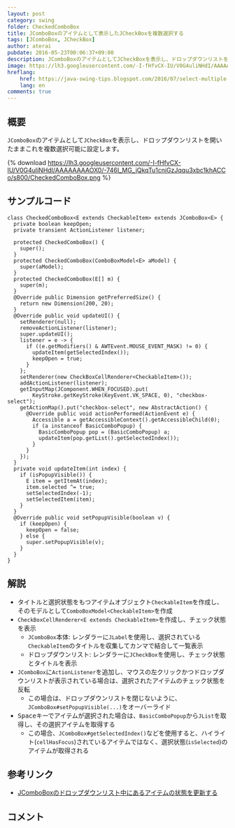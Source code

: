 ```yaml
---
layout: post
category: swing
folder: CheckedComboBox
title: JComboBoxのアイテムとして表示したJCheckBoxを複数選択する
tags: [JComboBox, JCheckBox]
author: aterai
pubdate: 2016-05-23T00:06:37+09:00
description: JComboBoxのアイテムとしてJCheckBoxを表示し、ドロップダウンリストを開いたままこれを複数選択可能に設定します。
image: https://lh3.googleusercontent.com/-I-fHfvCX-IU/V0G4uliNHdI/AAAAAAAAOX0/-746I_MG_jQkqTu1cniGzJqqu3xbc1khACCo/s800/CheckedComboBox.png
hreflang:
    href: https://java-swing-tips.blogspot.com/2016/07/select-multiple-jcheckbox-in-jcombobox.html
    lang: en
comments: true
---
```

## 概要
`JComboBox`のアイテムとして`JCheckBox`を表示し、ドロップダウンリストを開いたままこれを複数選択可能に設定します。

{% download https://lh3.googleusercontent.com/-I-fHfvCX-IU/V0G4uliNHdI/AAAAAAAAOX0/-746I_MG_jQkqTu1cniGzJqqu3xbc1khACCo/s800/CheckedComboBox.png %}

## サンプルコード
<pre class="prettyprint"><code>class CheckedComboBox&lt;E extends CheckableItem&gt; extends JComboBox&lt;E&gt; {
  private boolean keepOpen;
  private transient ActionListener listener;

  protected CheckedComboBox() {
    super();
  }
  protected CheckedComboBox(ComboBoxModel&lt;E&gt; aModel) {
    super(aModel);
  }
  protected CheckedComboBox(E[] m) {
    super(m);
  }
  @Override public Dimension getPreferredSize() {
    return new Dimension(200, 20);
  }
  @Override public void updateUI() {
    setRenderer(null);
    removeActionListener(listener);
    super.updateUI();
    listener = e -&gt; {
      if ((e.getModifiers() &amp; AWTEvent.MOUSE_EVENT_MASK) != 0) {
        updateItem(getSelectedIndex());
        keepOpen = true;
      }
    };
    setRenderer(new CheckBoxCellRenderer&lt;CheckableItem&gt;());
    addActionListener(listener);
    getInputMap(JComponent.WHEN_FOCUSED).put(
        KeyStroke.getKeyStroke(KeyEvent.VK_SPACE, 0), "checkbox-select");
    getActionMap().put("checkbox-select", new AbstractAction() {
      @Override public void actionPerformed(ActionEvent e) {
        Accessible a = getAccessibleContext().getAccessibleChild(0);
        if (a instanceof BasicComboPopup) {
          BasicComboPopup pop = (BasicComboPopup) a;
          updateItem(pop.getList().getSelectedIndex());
        }
      }
    });
  }
  private void updateItem(int index) {
    if (isPopupVisible()) {
      E item = getItemAt(index);
      item.selected ^= true;
      setSelectedIndex(-1);
      setSelectedItem(item);
    }
  }
  @Override public void setPopupVisible(boolean v) {
    if (keepOpen) {
      keepOpen = false;
    } else {
      super.setPopupVisible(v);
    }
  }
}
</code></pre>

## 解説
- タイトルと選択状態をもつアイテムオブジェクト`CheckableItem`を作成し、そのモデルとして`ComboBoxModel<CheckableItem>`を作成
- `CheckBoxCellRenderer<E extends CheckableItem>`を作成し、チェック状態を表示
    - `JComboBox`本体: レンダラーに`JLabel`を使用し、選択されている`CheckableItem`のタイトルを収集してカンマで結合して一覧表示
    - ドロップダウンリスト: レンダラーに`JCheckBox`を使用し、チェック状態とタイトルを表示
- `JComboBox`に`ActionListener`を追加し、マウスの左クリックかつドロップダウンリストが表示されている場合は、選択されたアイテムのチェック状態を反転
    - この場合は、ドロップダウンリストを閉じないように、`JComboBox#setPopupVisible(...)`をオーバーライド
- <kbd>Space</kbd>キーでアイテムが選択された場合は、`BasicComboPopup`から`JList`を取得し、その選択アイテムを取得する
    - この場合、`JComboBox#getSelectedIndex()`などを使用すると、ハイライト(`cellHasFocus`)されているアイテムではなく、選択状態(`isSelected`)のアイテムが取得される

<!-- dummy comment line for breaking list -->

## 参考リンク
- [JComboBoxのドロップダウンリスト中にあるアイテムの状態を更新する](https://ateraimemo.com/Swing/UpdateComboBoxItem.html)

<!-- dummy comment line for breaking list -->

## コメント
